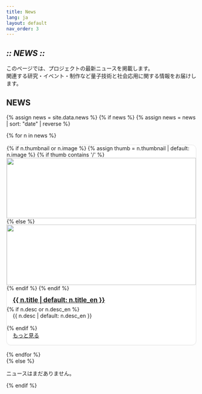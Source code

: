 ```yaml
---
title: News
lang: ja
layout: default
nav_order: 3
---
```


<section class="hero" data-reveal>
  <h1 class="chapter glitch" data-shadow="Chapter III :: NEWS ::">
    <em>:: NEWS ::</em>
  </h1>
  <p class="lead">このページでは、プロジェクトの最新ニュースを掲載します。<br />
  関連する研究・イベント・制作など量子技術と社会応用に関する情報をお届けします。</p>
</section>

<!-- News Section -->
<section id="news" data-reveal>
  <h2>NEWS</h2>
  <style>
    /* Simple grid for news cards */
    #news .cards{
      display: grid;
      grid-template-columns: repeat(auto-fit, minmax(260px, 1fr));
      gap: 1rem;
      align-items: stretch;
    }
    #news .card{
      display: flex;
      flex-direction: column;
      border: 1px solid var(--c-border, #e5e5e5);
      border-radius: 12px;
      overflow: hidden;
      background: #fff;
      box-shadow: 0 1px 2px rgba(0,0,0,.04);
    }
    #news .card img{
      width: 100%;
      height: 160px;
      object-fit: cover;
      display: block;
    }
    #news .card h4{
      margin: 0.75rem 1rem 0.25rem;
      font-size: 1.05rem;
      line-height: 1.35;
    }
    #news .card p{ margin: 0 1rem 1rem; }
    #news .card .btn-quest{ margin: 0 1rem 1rem; align-self: flex-start; }
    @media (max-width: 600px){ #news .card img{ height: 140px; } }
  </style>

  {% assign news = site.data.news %}
  {% if news %}
    {% assign news = news | sort: "date" | reverse %}
    <div class="cards">
      {% for n in news %}
        <div class="card" data-reveal>
          {% if n.thumbnail or n.image %}
            {% assign thumb = n.thumbnail | default: n.image %}
            {% if thumb contains '/' %}
              <img src="{{ thumb | relative_url }}" alt="">
            {% else %}
              <img src="{{ '/assets/img/news/' | append: thumb | relative_url }}" alt="">
            {% endif %}
          {% endif %}
          <h4 class="news-title">
            <a href="{{ '/news/' | append: n.slug | relative_url }}">{{ n.title | default: n.title_en }}</a>
          </h4>
          {% if n.desc or n.desc_en %}
            <p class="news-desc">{{ n.desc | default: n.desc_en }}</p>
          {% endif %}
          <a href="{{ '/news/' | append: n.slug | relative_url }}" class="btn-quest">もっと見る</a>
        </div>
      {% endfor %}
    </div>
  {% else %}
    <p>ニュースはまだありません。</p>
  {% endif %}
</section>